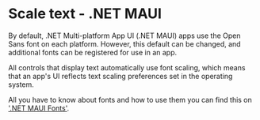 # Scale text - .NET MAUI

By default, .NET Multi-platform App UI (.NET MAUI) apps use the Open Sans font on each platform. However, this default can be changed, and additional fonts can be registered for use in an app.

All controls that display text automatically use font scaling, which means that an app's UI reflects text scaling preferences set in the operating system.

All you have to know about fonts and how to use them you can find this on ['.NET MAUI Fonts'](https://learn.microsoft.com/en-us/dotnet/maui/user-interface/fonts?view=net-maui-8.0). 